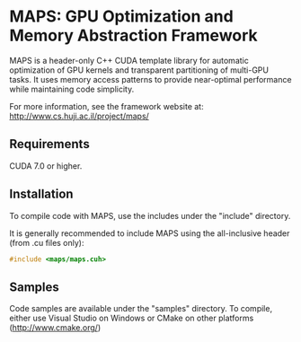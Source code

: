 MAPS: GPU Optimization and Memory Abstraction Framework
=======================================================

MAPS is a header-only C++ CUDA template library for automatic optimization of 
GPU kernels and transparent partitioning of multi-GPU tasks. 
It uses memory access patterns to provide near-optimal 
performance while maintaining code simplicity.

For more information, see the framework website at:
http://www.cs.huji.ac.il/project/maps/


Requirements
------------

CUDA 7.0 or higher.


Installation
------------

To compile code with MAPS, use the includes under the "include" directory.

It is generally recommended to include MAPS using the 
all-inclusive header (from .cu files only):

``` cpp
#include <maps/maps.cuh>
```


Samples
-------

Code samples are available under the "samples" directory. To compile,
either use Visual Studio on Windows or CMake on other platforms (http://www.cmake.org/)

